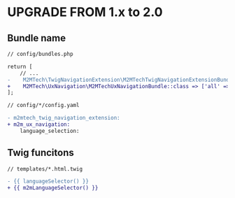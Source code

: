 # UPGRADE FROM 1.x to 2.0

## Bundle name

```diff
// config/bundles.php

return [
    // ...
-    M2MTech\TwigNavigationExtension\M2MTechTwigNavigationExtensionBundle::class => ['all' => true],
+    M2MTech\UxNavigation\M2MTechUxNavigationBundle::class => ['all' => true],
];
```

```diff
// config/*/config.yaml

- m2mtech_twig_navigation_extension:
+ m2m_ux_navigation:
    language_selection:
```

## Twig funcitons
```diff
// templates/*.html.twig

- {{ languageSelector() }}
+ {{ m2mLanguageSelector() }}
```

